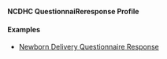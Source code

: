 **NCDHC QuestionnaiReresponse Profile**





#### Examples

- [Newborn Delivery Questionnaire Response](ncdhc-questionnaireresponse-nbdelivery-example.html)

